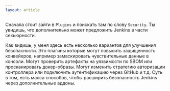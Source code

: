 ```yaml
---
layout: article
---
```

Сначала стоит зайти в `Plugins` и поискать там по слову `Security`. Ты увидишь, что дополнительно может предложить Jenkins в части секьюрности.

Как видишь, у меня здесь есть несколько вариантов для улучшения безопасности. Это плагины которые могут повысить защищенность конвейеров, например замаскировать чувствительные данные в консоли. Могут проверить артефакты на уязвимости по SBOM или просканировать докер-образы. Могут изменить стратегию авторизации контроллера или подключить аутентификацию через GitHub и т.д.
Суть в том, есть масса способов,  чтобы расширить безопасность Jenkins через дополнительные аддоны.
